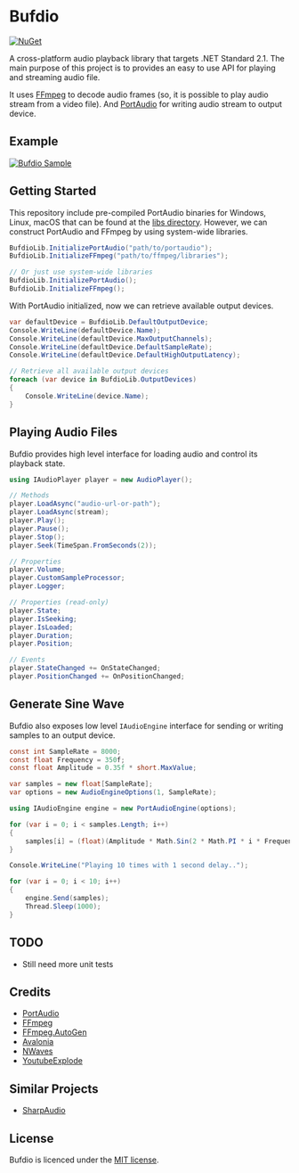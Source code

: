 # Bufdio
[![NuGet](https://img.shields.io/nuget/v/Bufdio)](https://www.nuget.org/packages/Bufdio/)

A cross-platform audio playback library that targets .NET Standard 2.1. The main purpose of this project is to provides an easy to use API for playing and streaming audio file.

It uses [FFmpeg](https://www.ffmpeg.org/) to decode audio frames (so, it is possible to play audio stream from a video file). And [PortAudio](https://github.com/PortAudio/portaudio) for writing audio stream to output device.

## Example
[![Bufdio Sample](https://i.ibb.co/ZmJMjJF/2021-11-02-02-46.png)](https://youtu.be/Bx22X20Tkj0)

## Getting Started
This repository include pre-compiled PortAudio binaries for Windows, Linux, macOS that can be found at the [libs directory](https://github.com/luthfiampas/Bufdio/tree/main/libs/PortAudio). However, we can construct PortAudio and FFmpeg by using system-wide libraries.

```csharp
BufdioLib.InitializePortAudio("path/to/portaudio");
BufdioLib.InitializeFFmpeg("path/to/ffmpeg/libraries");

// Or just use system-wide libraries
BufdioLib.InitializePortAudio();
BufdioLib.InitializeFFmpeg();
```

With PortAudio initialized, now we can retrieve available output devices.

```csharp
var defaultDevice = BufdioLib.DefaultOutputDevice;
Console.WriteLine(defaultDevice.Name);
Console.WriteLine(defaultDevice.MaxOutputChannels);
Console.WriteLine(defaultDevice.DefaultSampleRate);
Console.WriteLine(defaultDevice.DefaultHighOutputLatency);

// Retrieve all available output devices
foreach (var device in BufdioLib.OutputDevices)
{
    Console.WriteLine(device.Name);
}
```

## Playing Audio Files
Bufdio provides high level interface for loading audio and control its playback state.

```csharp
using IAudioPlayer player = new AudioPlayer();

// Methods
player.LoadAsync("audio-url-or-path");
player.LoadAsync(stream);
player.Play();
player.Pause();
player.Stop();
player.Seek(TimeSpan.FromSeconds(2));

// Properties
player.Volume;
player.CustomSampleProcessor;
player.Logger;

// Properties (read-only)
player.State;
player.IsSeeking;
player.IsLoaded;
player.Duration;
player.Position;

// Events
player.StateChanged += OnStateChanged;
player.PositionChanged += OnPositionChanged;
```

## Generate Sine Wave
Bufdio also exposes low level `IAudioEngine` interface for sending or writing samples to an output device.

```csharp
const int SampleRate = 8000;
const float Frequency = 350f;
const float Amplitude = 0.35f * short.MaxValue;

var samples = new float[SampleRate];
var options = new AudioEngineOptions(1, SampleRate);

using IAudioEngine engine = new PortAudioEngine(options);

for (var i = 0; i < samples.Length; i++)
{
    samples[i] = (float)(Amplitude * Math.Sin(2 * Math.PI * i * Frequency / SampleRate));
}

Console.WriteLine("Playing 10 times with 1 second delay..");

for (var i = 0; i < 10; i++)
{
    engine.Send(samples);
    Thread.Sleep(1000);
}
```

## TODO
- Still need more unit tests

## Credits
- [PortAudio](https://github.com/PortAudio/portaudio/)
- [FFmpeg](https://www.ffmpeg.org/)
- [FFmpeg.AutoGen](https://github.com/Ruslan-B/FFmpeg.AutoGen)
- [Avalonia](https://github.com/AvaloniaUI/Avalonia)
- [NWaves](https://github.com/ar1st0crat/NWaves/)
- [YoutubeExplode](https://github.com/Tyrrrz/YoutubeExplode)

## Similar Projects
- [SharpAudio](https://github.com/feliwir/SharpAudio)

## License
Bufdio is licenced under the [MIT license](https://github.com/luthfiampas/Bufdio/blob/main/LICENSE).
